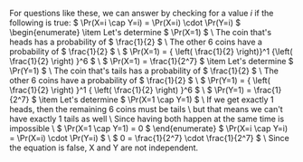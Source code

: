 For questions like these, we can answer by checking for a value $i$ if the following is true: $ \Pr(X=i \cap Y=i) = \Pr(X=i) \cdot \Pr(Y=i) $
\begin{enumerate}
	\item Let's determine $ \Pr(X=1) $ \\
	      The coin that's heads has a probability of $ \frac{1}{2} $ \\
	      The other 6 coins have a probability of $ \frac{1}{2} $ \\
	      $ \Pr(X=1) = { \left( \frac{1}{2} \right)}^1 {\left( \frac{1}{2} \right) }^6 $ \\
	      $ \Pr(X=1) = \frac{1}{2^7} $
	\item Let's determine $ \Pr(Y=1) $ \\
	      The coin that's tails has a probability of $ \frac{1}{2} $ \\
	      The other 6 coins have a probability of $ \frac{1}{2} $ \\
	      $ \Pr(Y=1) = { \left( \frac{1}{2} \right) }^1 { \left( \frac{1}{2} \right) }^6 $ \\
	      $ \Pr(Y=1) = \frac{1}{2^7} $
	\item Let's determine $ \Pr(X=1 \cap Y=1) $ \\
	      If we get exactly 1 heads, then the remaining 6 coins must be tails \\
	      but that means we can't have exactly 1 tails as well \\
	      Since having both happen at the same time is impossible \\
	      $ \Pr(X=1 \cap Y=1) = 0 $
\end{enumerate}
$ \Pr(X=i \cap Y=i) = \Pr(X=i) \cdot \Pr(Y=i) $ \\
$ 0 = \frac{1}{2^7} \cdot \frac{1}{2^7} $ \\
Since the equation is false, X and Y are not independent.
